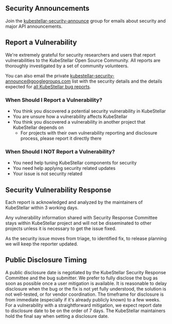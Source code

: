 
## Security Announcements

Join the [kubestellar-security-announce](https://groups.google.com/u/1/g/kubestellar-security-announce) group for emails about security and major API announcements.

## Report a Vulnerability

We're extremely grateful for security researchers and users that report vulnerabilities to the KubeStellar Open Source Community. All reports are thoroughly investigated by a set of community volunteers.

You can also email the private [kubestellar-security-announce@googlegroups.com](mailto:kubestellar-security-announce@googlegroups.com) list with the security details and the details expected for [all KubeStellar bug reports](https://github.com/kcp-dev/edge-mc/blob/main/.github/ISSUE_TEMPLATE/bug_report.yaml).

### When Should I Report a Vulnerability?

- You think you discovered a potential security vulnerability in KubeStellar
- You are unsure how a vulnerability affects KubeStellar
- You think you discovered a vulnerability in another project that KubeStellar depends on
  - For projects with their own vulnerability reporting and disclosure process, please report it directly there


### When Should I NOT Report a Vulnerability?

- You need help tuning KubeStellar components for security
- You need help applying security related updates
- Your issue is not security related

## Security Vulnerability Response

Each report is acknowledged and analyzed by the maintainers of KubeStellar within 3 working days.

Any vulnerability information shared with Security Response Committee stays within KubeStellar project and will not be disseminated to other projects unless it is necessary to get the issue fixed.

As the security issue moves from triage, to identified fix, to release planning we will keep the reporter updated.

## Public Disclosure Timing

A public disclosure date is negotiated by the KubeStellar Security Response Committee and the bug submitter. We prefer to fully disclose the bug as soon as possible once a user mitigation is available. It is reasonable to delay disclosure when the bug or the fix is not yet fully understood, the solution is not well-tested, or for vendor coordination. The timeframe for disclosure is from immediate (especially if it's already publicly known) to a few weeks. For a vulnerability with a straightforward mitigation, we expect report date to disclosure date to be on the order of 7 days. The KubeStellar maintainers hold the final say when setting a disclosure date.
